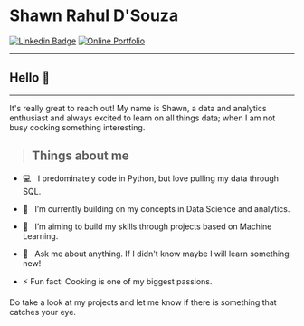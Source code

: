 # Shawn Rahul D'Souza

[![Linkedin Badge](https://img.shields.io/badge/-LinkedIn-blue?style=flat-square&logo=Linkedin&logoColor=white&link=https://www.linkedin.com/in/shawn-dsouza/)](https://www.linkedin.com/in/shawn-dsouza/) 
<a href="https://shawndsouza29.wixsite.com/portfolio"><img alt="Online Portfolio" src="https://img.shields.io/badge/view-portfolio-orange"></a>

---
## Hello 👋
---

It's really great to reach out! My name is Shawn, a data and analytics enthusiast and always excited to learn on all things data; when I am not busy cooking something interesting.


> ## Things about me 


- :computer: &nbsp; I predominately code in Python, but love pulling my data through SQL.
- 🌱  &nbsp; I’m currently building on my concepts in Data Science and analytics.
- 👯  &nbsp; I’m aiming to build my skills through projects based on Machine Learning.
- 💬  &nbsp; Ask me about anything. If I didn't know maybe I will learn something new!

- ⚡ Fun fact: Cooking is one of my biggest passions.


Do take a look at my projects and let me know if there is something that catches your eye.
